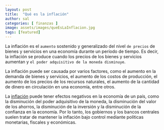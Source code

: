 ```yaml
---
layout: post
title:  "Qué es la inflación"
author: sal
categories: [ finanzas ]
image: assets/images/queEsLaInflacion.jpg
tags: [featured]
---
```

La inflación es el `aumento` sostenido y generalizado del nivel `de precios` de bienes y servicios en una economía durante un período de tiempo. Es decir, la inflación se produce cuando los precios de los bienes y servicios aumentan y `el poder adquisitivo de la moneda disminuye`.

La inflación puede ser causada por varios factores, como el aumento en la demanda de bienes y servicios, el aumento de los costos de producción, el aumento de los precios de los recursos naturales, el aumento de la cantidad de dinero en circulación en una economía, entre otros.

La <a href="https://es.wikipedia.org/wiki/Inflaci%C3%B3n" target="_blank">inflación</a> puede tener efectos negativos en la economía de un país, como la disminución del poder adquisitivo de la moneda, la disminución del valor de los ahorros, la disminución de la inversión y la disminución de la confianza en la economía. Por lo tanto, los gobiernos y los bancos centrales suelen tratar de mantener la inflación bajo control mediante políticas monetarias, fiscales y económicas.
